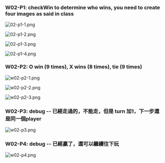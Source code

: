 ###  W02-P1: checkWin to determine who wins, you need to create four images as said in class 
  
  
![02-p1-1.png](https://casmvaldsmrrajnyisdj.supabase.co/storage/v1/object/public/demo-64/md_1N_img/w02-p1-1.png) 
  
![02-p1-2.png](https://casmvaldsmrrajnyisdj.supabase.co/storage/v1/object/public/demo-64/md_1N_img/w02-p1-2.png)
  
![02-p1-3.png](https://casmvaldsmrrajnyisdj.supabase.co/storage/v1/object/public/demo-64/md_1N_img/w02-p1-3.png)

![02-p1-4.png](https://casmvaldsmrrajnyisdj.supabase.co/storage/v1/object/public/demo-64/md_1N_img/w02-p1-4.png)
  
###  W02-P2: O win (9 times), X wins (8 times), tie (9 times) 
  
  
![w02-p2-1.png](https://casmvaldsmrrajnyisdj.supabase.co/storage/v1/object/public/demo-64/md_1N_img/w02-p2-1.png) 
  
![w02-p2-2.png](https://casmvaldsmrrajnyisdj.supabase.co/storage/v1/object/public/demo-64/md_1N_img/w02-p2-2.png) 
  
![w02-p2-3.png](https://casmvaldsmrrajnyisdj.supabase.co/storage/v1/object/public/demo-64/md_1N_img/w02-p2-3.png)
  
  
  
###  W02-P3: debug -- 已經走過的，不能走，但是 turn 加1，下一步還是同一個player
  
  
![w02-p3.png]()
  
###  W02-P4: debug -- 已經贏了，還可以繼續往下玩
  
  
![w02-p4.png]()
  